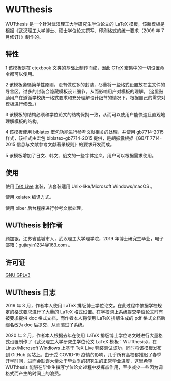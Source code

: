 # WUTthesis

WUTthesis 是一个针对武汉理工大学研究生学位论文的 LaTeX 模板，该新模板是根据《武汉理工大学博士、硕士学位论文撰写、印刷格式的统一要求（2009 年 7 月修订）》制作的。

## 特性
1 该模板是在 ctexbook 文类的基础上制作而成，因此 CTeX 宏集中的一切设置命令都可以使用。

2 该模板遵循简单性原则，没有做过多的封装，尽量将一些格式设置放在主文件的导言区。过多的封装会隐藏模板设计细节，从而影响用户对模板的理解。（这里鼓励用户在遵循学校统一格式要求和充分理解设计细节的情况下，根据自己的需求对模板进行修改。）

3 该模板的结构必须和学位论文的结构保持一致，从而可以使用户能快速且直观地理解模板的结构。

4 该模板使用 biblatex 宏包功能进行参考文献相关的处理，并使用 gb7714-2015 样式，该样式由宏包 biblatex-gb7714-2015 提供，是胡振震根据《GB/T 7714-2015 信息与文献参考文献著录规则》的要求开发而成。

5 该模板增加了日文、韩文、俄文的一些字体定义，用户可以根据需求使用。

## 使用

使用 [TeX Live](http://tug.org/texlive/) 套装，该套装适用 Unix-like/Microsoft Windows/macOS 。

使用 xelatex 编译方式。

使用 biber 后台程序进行参考文献处理。


## WUTthesis 制作者
顾加银，江苏省盐城市人，武汉理工大学理学院，2019 年博士研究生毕业，电子邮箱：gujiayin1234@163.com 。


## 许可证
[GNU GPLv3](https://choosealicense.com/licenses/gpl-3.0/)



## WUTthesis 日志
2019 年 3 月，作者本人使用 LaTeX 排版博士学位论文，在此过程中依据学校规定的格式要求进行了大量的 LaTeX 格式设置。在学校网上系统提交学位论文时有被要求提供 doc 格式文档，而作者本人将使用 LaTeX 排版生成的 pdf 格式文档后缀名改为 doc 后提交，从而骗过了系统。

2020 年 2 月，作者本人根据去年在使用 LaTeX 排版博士学位论文时进行大量格式设置制作了《武汉理工大学研究生学位论文 LaTeX 模板：WUTthesis》，在 Linux/Microsoft Windiows 上基于 TeX Live 套装测试成功，同时将该模板发布到 GitHub 网站上。由于受 COVID-19 疫情的影响，几乎所有高校都推迟了春季开学时间，进而会耽误大量处于毕业季的研究生的正常毕业进度，这里希望 WUTthesis 能够在毕业生撰写学位论文过程中发挥点作用，至少减少一些因为调格式而产生的时间上的浪费。



